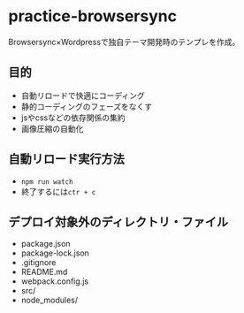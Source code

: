 # practice-browsersync
Browsersync×Wordpressで独自テーマ開発時のテンプレを作成。

## 目的
- 自動リロードで快適にコーディング
- 静的コーディングのフェーズをなくす
- jsやcssなどの依存関係の集約
- 画像圧縮の自動化

## 自動リロード実行方法
- `npm run watch`
- 終了するには`ctr + c`

## デプロイ対象外のディレクトリ・ファイル
- package.json
- package-lock.json
- .gitignore
- README.md
- webpack.config.js
- src/
- node_modules/